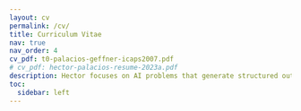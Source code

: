 ```yaml
---
layout: cv
permalink: /cv/
title: Curriculum Vitae
nav: true
nav_order: 4
cv_pdf: t0-palacios-geffner-icaps2007.pdf
# cv_pdf: hector-palacios-resume-2023a.pdf
description: Hector focuses on AI problems that generate structured outputs based on data and/or business and contextual descriptions. He investigates AI algorithms that build upon existing solutions for simpler AI challenges. In applied projects, he leads the development of robust AI systems attuned to business contexts, ensuring they tackle the right problems while adapting to user contexts and preferences.
toc:
  sidebar: left
---
```

